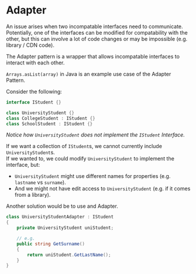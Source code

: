 # Adapter

An issue arises when two incompatable
interfaces need to communicate.  
Potentially, one of the interfaces
can be modified for compatability with
the other, but this can involve a lot
of code changes or may be impossible
(e.g. library / CDN code).

The Adapter pattern is a wrapper
that allows incompatable interfaces
to interact with each other.

`Arrays.asList(array)` in Java
is an example use case of the
Adapter Pattern.

Consider the following:

```cs
interface IStudent {}

class UniversityStudent {}
class CollegeStudent : IStudent {}
class SchoolStudent : IStudent {}
```

*Notice how `UniversityStudent` does not*
*implement the `IStudent` Interface.*

If we want a collection of `IStudent`s,
we cannot currently include
`UniversityStudent`s.  
If we wanted to, we could modify
`UniversityStudent` to implement the
interface, but:

- `UniversityStudent` might use different names
  for properties (e.g. `lastname` vs `surname`).
- And we might not have edit access to `UniversityStudent`
  (e.g. if it comes from a library).

Another solution would be to use and Adapter.

```cs
class UniversityStudentAdapter : IStudent
{
    private UniversityStudent uniStudent;

    // e.g.
    public string GetSurname()
    {
        return uniStudent.GetLastName();
    }
}
```
